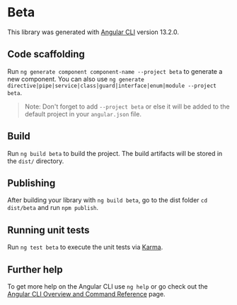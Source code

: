 # Beta

This library was generated with [Angular CLI](https://github.com/angular/angular-cli) version 13.2.0.

## Code scaffolding

Run `ng generate component component-name --project beta` to generate a new component. You can also use `ng generate directive|pipe|service|class|guard|interface|enum|module --project beta`.
> Note: Don't forget to add `--project beta` or else it will be added to the default project in your `angular.json` file. 

## Build

Run `ng build beta` to build the project. The build artifacts will be stored in the `dist/` directory.

## Publishing

After building your library with `ng build beta`, go to the dist folder `cd dist/beta` and run `npm publish`.

## Running unit tests

Run `ng test beta` to execute the unit tests via [Karma](https://karma-runner.github.io).

## Further help

To get more help on the Angular CLI use `ng help` or go check out the [Angular CLI Overview and Command Reference](https://angular.io/cli) page.
